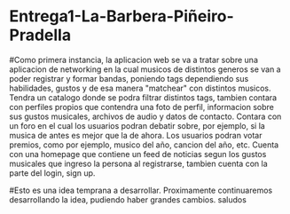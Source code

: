# Entrega1-La-Barbera-Piñeiro-Pradella

#Como primera instancia, la aplicacion web se va a tratar sobre una aplicacion de networking en la cual musicos de distintos generos se van a poder registrar y formar bandas, poniendo tags dependiendo sus habilidades, gustos y de esa manera "matchear" con distintos musicos. Tendra un catalogo donde se podra filtrar distintos tags, tambien contara con perfiles propios que contendra una foto de perfil, informacion sobre sus gustos musicales, archivos de audio y datos de contacto. Contara con un foro en el cual los usuarios podran debatir sobre, por ejemplo, si la musica de antes es mejor que la de ahora. Los usuarios podran votar premios, como por ejemplo, musico del año, cancion del año, etc. Cuenta con una homepage que contiene un feed de noticias segun los gustos musicales que ingreso la persona al registrarse, tambien cuenta con la parte del login, sign up. 

#Esto es una idea temprana a desarrollar. Proximamente continuaremos desarrollando la idea, pudiendo haber grandes cambios. saludos
